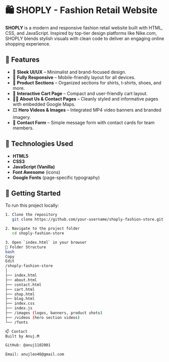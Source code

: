 # 🛍️ SHOPLY - Fashion Retail Website

**SHOPLY** is a modern and responsive fashion retail website built with HTML, CSS, and JavaScript. Inspired by top-tier design platforms like Nike.com, SHOPLY blends stylish visuals with clean code to deliver an engaging online shopping experience.

## 🌟 Features

- 🎨 **Sleek UI/UX** – Minimalist and brand-focused design.
- 📱 **Fully Responsive** – Mobile-friendly layout for all devices.
- 🛒 **Product Sections** – Organized sections for shirts, t-shirts, shoes, and more.
- 🧾 **Interactive Cart Page** – Compact and user-friendly cart layout.
- 🙋‍♀️ **About Us & Contact Pages** – Cleanly styled and informative pages with embedded Google Maps.
- 🎞️ **Hero Videos & Images** – Integrated MP4 video banners and branded imagery.
- 📩 **Contact Form** – Simple message form with contact cards for team members.

## 🔧 Technologies Used

- **HTML5**
- **CSS3**
- **JavaScript (Vanilla)**
- **Font Awesome** (icons)
- **Google Fonts** (page-specific typography)

## 🚀 Getting Started

To run this project locally:

```bash
1. Clone the repository
   git clone https://github.com/your-username/shoply-fashion-store.git

2. Navigate to the project folder
   cd shoply-fashion-store

3. Open `index.html` in your browser
📁 Folder Structure
bash
Copy
Edit
/shoply-fashion-store
│
├── index.html
├── about.html
├── contact.html
├── cart.html
├── shop.html
├── blog.html
├── index.css
├── index.js
├── /images (logos, banners, product shots)
├── /videos (hero section videos)
└── /fonts

📫 Contact
Built by Anuj.M

GitHub: @anuj1102001

Email: anujleo46@gmail.com
